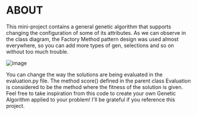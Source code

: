 # ABOUT
This mini-project contains a general genetic algorithm that supports changing the configuration of some of its attributes.
As we can observe in the class diagram, the Factory Method pattern design was used almost everywhere, so you can add more types of gen, selections and so on without too much trouble.

![image](https://github.com/user-attachments/assets/70e1a2ac-35e2-42fb-aac1-66c988bb905c)

You can change the way the solutions are being evaluated in the evaluation.py file. The method score() defined in the parent class Evaluation is considered to be the method where the fitness of the solution is given.
Feel free to take inspiration from this code to create your own Genetic Algorithm applied to your problem!
I'll be grateful if you reference this project.
